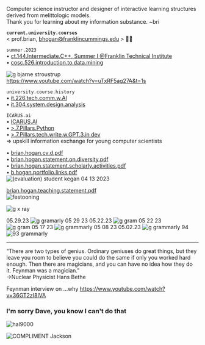 Computer science instructor and designer of interactive learning structures derived from melittologic models.  
Thank you for learning about my information substance. ~bri  

**`current.university.courses`**  
< prof.brian, bhogan@franklincummings.edu > 🧑‍🚀  

`summer.2023`  
• [ct.144.Intermediate.C++, Summer I @Franklin Technical Institute](https://github.com/bbe2/professor/tree/ct.144.intermedat.C%2B%2B)   
• [cosc.526.introduction.to.data.mining](https://github.com/bbe2/professor/tree/cosc.526.intro.to.data.Mining.utk.edu)  

![g bjarne stroustrup](https://github.com/bbe2/professor/assets/59778456/8b4ddce9-6598-4f4a-b1d4-65291057900a)  
https://www.youtube.com/watch?v=uTxRF5ag27A&t=1s  

`university.course.history`  
• [it.226.tech.comm.w.AI](https://github.com/bbe2/professor/tree/it.226.technical.communication.w.ai)  
• [it.304.system.design.analysis](https://github.com/bbe2/IT.304.Fall.2022)  

`ICARUS.ai`  
• [ICARUS.AI](https://icarus-ai.enki.tech/teacher-profile/brian-hogan)  
• [>.7.Pillars.Python](https://github.com/bbe2/professor/tree/7.pillars.py)  
• [>.7.Pillars.tech.write.w.GPT.3.in dev](https://github.com/bbe2/professor/tree/7.pillars.py)  
=> upskill information exchange for young computer scientists  


• [brian.hogan.cv.d.pdf](https://github.com/bbe2/professor/files/11502827/brian.hogan.cv.d.pdf)  
• [brian.hogan.statement.on.diversity.pdf](https://github.com/bbe2/professor/files/11437285/brian.hogan.statement.on.diversity.pdf)  
• [brian.hogan.statement.scholarly.activities.pdf](https://github.com/bbe2/professor/files/11502613/brian.hogan.statement.scholarly.activities.pdf)  
• [b.hogan.portfolio.links.pdf](https://github.com/bbe2/professor/files/11502611/b.hogan.portfolio.links.pdf)  
![(evaluation) student kegan 04 13 2023](https://github.com/bbe2/professor/assets/59778456/356cefc6-475e-472f-8b75-e23c5b5b38b9)  

[brian.hogan.teaching.statement.pdf](https://github.com/bbe2/professor/files/11437287/brian.hogan.teaching.statement.pdf)  
![festooning](https://user-images.githubusercontent.com/59778456/235022589-fbb23ebb-d35f-4533-b767-491e1414c652.PNG)  

![g x ray](https://github.com/bbe2/professor/assets/59778456/9b14833f-938c-4dcb-90a2-48a4821dfd59)  

05.29.23
![g gramarly 05 29 23](https://github.com/bbe2/professor/assets/59778456/fda0f1d9-38f9-4eab-8c2d-f822bb721744)
05.22.23 ![g gram 05 22 23](https://github.com/bbe2/professor/assets/59778456/0becb7f8-1233-4133-b659-b55ca7e67208)
![g gram 05 17 23](https://github.com/bbe2/professor/assets/59778456/46f93955-8512-4340-b844-7114aba34dea)
![g grammarly 05 08 23](https://github.com/bbe2/professor/assets/59778456/4eeccd40-dc85-4b97-bf6a-b033047f8d39)
05.02.23
![g grammarly 94](https://user-images.githubusercontent.com/59778456/235565287-e355ca42-bb45-4417-a30f-dcee45f84bc5.jpg)
![93 grammarly](https://user-images.githubusercontent.com/59778456/225014381-d60a46db-2e43-4f31-a58e-6e238bf13e81.PNG)

----------- 
“There are two types of genius. Ordinary geniuses do great things, but they leave you room to believe you could do the same if only you worked hard enough.  Then there are magicians, and you can have no idea how they do it. Feynman was a magician.”  
->Nuclear Physicist Hans Bethe  

Feynman interview on …why  https://www.youtube.com/watch?v=36GT2zI8lVA   


### I'm sorry Dave, you know I can't do that 
![hal9000](https://user-images.githubusercontent.com/59778456/218209079-232d8f04-bb9a-4843-a6a1-d8cdf25a19fd.png)

![COMPLIMENT Jackson](https://github.com/bbe2/professor/assets/59778456/55b15676-2ea6-490f-9bc1-86e85acf230a)  

